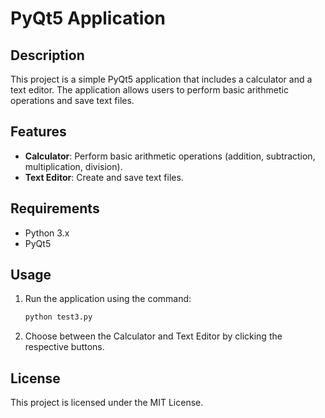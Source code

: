 # PyQt5 Application

## Description
This project is a simple PyQt5 application that includes a calculator and a text editor. The application allows users to perform basic arithmetic operations and save text files.

## Features
- **Calculator**: Perform basic arithmetic operations (addition, subtraction, multiplication, division).
- **Text Editor**: Create and save text files.

## Requirements
- Python 3.x
- PyQt5

## Usage
1. Run the application using the command:
   ```bash
   python test3.py
   ```
2. Choose between the Calculator and Text Editor by clicking the respective buttons.

## License
This project is licensed under the MIT License.
